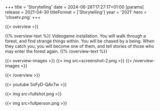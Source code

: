 +++
title = 'Storytelling'
date = 2024-06-28T17:27:17+01:00
[params]
    release = 2021-04-30
    titleFormat = ['Storytelling']
    year = '2021'
    hero = 'closetv.png'
+++

{{< overview >}}

{{% overview-text %}}
Videogame installation. You will walk through a forest, and find strange things within. You will be chased by a being. When they catch you, you will become one of them, and tell stories of those who may enter the forest again.
{{% /overview-text %}}

{{< overview-images >}}
{{< img src=screenshot-2.png >}}
{{< /overview-images >}}

{{< /overview >}}

{{< youtube 5oFyD-QAv7w >}}

{{< img src=fullshot.png >}}

{{< img src=fullperson.png >}}